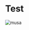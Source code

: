 # Test
![musa](https://user-images.githubusercontent.com/89010931/195027291-fd53954a-e637-439e-b78f-04aae4382c22.png)
